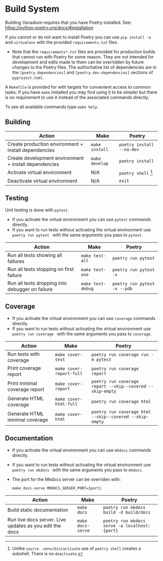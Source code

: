 # Build System

Building Vanadium requires that you have Poetry installed.
See: <https://python-poetry.org/docs/#installation>

If you cannot or do not want to install Poetry you can use `pip install -e` and `virtualenv` with the provided `requirements.txt` files.

- Note that the `requirements*.txt` files are provided for production builds that cannot run with Poetry for some reason. They are not intended for development and edits made to them can be overridden by future changes to the Poetry files. The authoritative list of dependencies are in the `[poetry.dependencies]` and `[poetry.dev-dependencies]` sections of `pyproject.toml`.

A `Makefile` is provided for with targets for convenient access to common tasks. If you have `make` installed you may find using it to be simpler but there is no requirement to use it instead of the associated commands directly.`

To see all available commands type `make help`.

## Building

| Action | Make | Poetry |
| ------ | ---- | ------ |
| Create production environment + install dependencies | `make install` | `poetry install --no-dev` |
| Create development environment + install dependencies | `make develop` | `poetry install` |
| Activate virtual environment | N/A | `poetry shell` [^poetry-shell]|
| Deactivate virtual environment | N/A | `exit` |

[^poetry-shell]: Unlike `source .venv/bin/activate` use of `poetry shell` creates a subshell. There is no `deactivate`.


## Testing

Unit testing is done with `pytest`.

- If you activate the virtual environment you can use `pytest` commands directly.
- If you want to run tests without activating the virtual environment use `poetry run pytest ` with the same arguments you pass to `pytest`.

| Action | Make | Poetry |
| ------ | ---- | ------ |
| Run all tests showing all failures | `make test-all` | `poetry run pytest` |
| Run all tests stopping on first failure | `make test-one` | `poetry run pytest -x` |
| Run all tests dropping into debugger on failure | `make test-debug` | `poetry run pytest -x --pdb` |


## Coverage

- If you activate the virtual environment you can use `coverage` commands directly.
- If you want to run tests without activating the virtual environment use `poetry run coverage ` with the same arguments you pass to `coverage`.

| Action | Make | Poetry |
| ------ | ---- | ------ |
| Run tests with coverage | `make cover-test` | `poetry run coverage run -m pytest ` |
| Print coverage report | `make cover-report-full` | `poetry run coverage report` |
| Print minimal coverage report | `make cover-report` | `poetry run coverage report --skip--covered --skip-empty` |
| Generate HTML coverage | `make cover-html-full` | `poetry run coverage html` |
| Generate HTML minimal coverage | `make cover-html` | `poetry run coverage html --skip--covered --skip-empty` |


## Documentation

- If you activate the virtual environment you can use `mkdocs` commands directly.
- If you want to run tests without activating the virtual environment use `poetry run mkdocs ` with the same arguments you pass to `mkdocs`.
- The port for the Mkdocs server can be overriden with:

    ```
    make docs-serve MKDOCS_SERVER_PORT={port}
    ```

| Action | Make | Poetry |
| ------ | ---- | ------ |
| Build static documentation | `make docs` | `poetry run mkdocs build -d build/docs` |
| Run live docs server. Live updates as you edit the docs | `make docs-serve` | `poetry run mkdocs serve -a localhost:{port}` |

